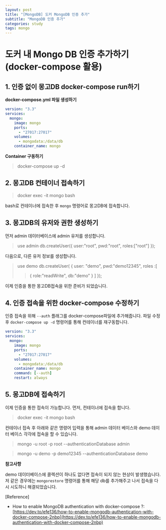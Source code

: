 ```yaml
---
layout: post
title: "[MongoDB] 도커 MongoDB 인증 추가"
subtitle: "MongoDB 인증 추가"
categories: study
tags: mongo
---
```


# 도커 내 Mongo DB 인증 추가하기(docker-compose 활용)

## 1. 인증 없이 몽고DB docker-compose run하기

**docker-compose.yml 파일 생성하기**

```yml
version: "3.3"
services:
  mongo:
    image: mongo
    ports:
      - "27017:27017"
    volumes:
      - mongodata:/data/db
    container_name: mongo
```

**Container 구동하기**

> docker-compose up -d

## 2. 몽고DB 컨테이너 접속하기

> docker exec -it mongo bash

bash로 컨테이너에 접속한 후 `mongo` 명령어로 몽고DB에 접속합니다.

## 3. 몽고DB의 유저와 권한 생성하기

먼저 admin 데이터베이스에 admin 유저를 생성합니다.

> use admin
> db.createUser({ user:"root", pwd:"root", roles:["root"] });

다음으로, 다른 유저 정보를 생성합니다.

> use demo
> db.createUser(
> {
> user: "demo",
> pwd:"demo12345",
> roles :[
>
> > {
> > role:"readWrite",
> > db:"demo"
> > }
> > ]
> > });

이제 인증을 통한 몽고DB접속을 위한 준비가 되었습니다.

## 4. 인증 접속을 위한 docker-compose 수정하기

인증 접속을 위해 `--auth` 플래그를 docker-compose파일에 추가해줍니다. 파일 수정 후 `docker-compose up -d` 명령어를 통해 컨테이너를 재구동합니다.

```yml
version: "3.3"
services:
  mongo:
    image: mongo
    ports:
      - "27017:27017"
    volumes:
      - mongodata:/data/db
    container_name: mongo
    command: [--auth]
    restart: always
```

## 5. 몽고DB에 접속하기

이제 인증을 통한 접속이 가능합니다.
먼저, 컨테이너에 접속을 합니다.

> docker exec -it mongo bash

컨테이너 접속 후 아래와 같은 명령어 입력을 통해 admin 데이터 베이스와 demo 데이터 베이스 각각에 접속을 할 수 있습니다.

> mongo -u root -p root --authenticationDatabase admin

> mongo -u demo -p demo12345 --authenticationDatabase demo

**참고사항**

demo 데이터베이스에 콜렉션이 하나도 없다면 접속이 되지 않는 현상이 발생했습니다. 저 같은 경우에는 `mongorestore` 명령어를 통해 해당 db를 추가해주고 나서 접속을 다시 시도하니 해결되었습니다.

[Reference]

- How to enable MongoDB authentication with docker-compose ?: [https://dev.to/efe136/how-to-enable-mongodb-authentication-with-docker-compose-2nbp](https://dev.to/efe136/how-to-enable-mongodb-authentication-with-docker-compose-2nbp)
